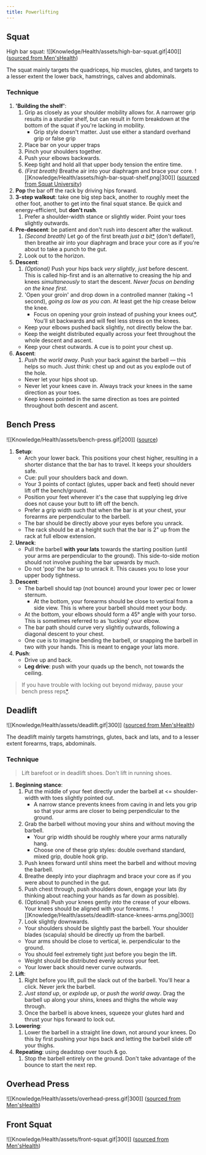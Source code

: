 ```yaml
---
title: Powerlifting
---
```


## Squat
High bar squat:
![[Knowledge/Health/assets/high-bar-squat.gif|400]]
([sourced from Men'sHealth](https://www.menshealth.com/uk/building-muscle/a755607/how-to-master-the-squat/))

The squat mainly targets the quadriceps, hip muscles, glutes, and targets to a lesser extent the lower back, hamstrings, calves and abdominals.

### Technique
1. **'Building the shelf'**:
    1. Grip as closely as your shoulder mobility allows for. A narrower grip results in a sturdier shelf, but can result in form breakdown at the bottom of the squat if you're lacking in mobility.
        - Grip style doesn't matter. Just use either a standard overhand grip or false grip
    2. Place bar on your upper traps
    3. Pinch your shoulders together.
    4. Push your elbows backwards.
    5. Keep tight and hold all that upper body tension the entire time.
    6. *(First breath)* Breathe air into your diaphragm and brace your core.
    ![[Knowledge/Health/assets/high-bar-squat-shelf.png|300]]
    ([sourced from Squat University](https://i0.wp.com/squatuniversity.com/wp-content/uploads/2016/03/fullsizerender-13-copy-3.jpg?resize=381%2C231&ssl=1))
2. **Pop** the bar off the rack by driving hips forward.
3. **3-step walkout**: take one big step back, another to roughly meet the other foot, another to get into the final squat stance. Be quick and energy-efficient, but **don't rush**.
    1. Prefer a shoulder-width stance or slightly wider. Point your toes slightly outwards.
4. **Pre-descent**: be patient and don't rush into descent after the walkout.
    1. *(Second breath)* Let go of the first breath *just a bit*[\*](https://www.youtube.com/watch?v=DsXj2fQ4uow&ab_channel=MarkBell-SuperTrainingGym) (don't deflate!), then breathe air into your diaphragm and brace your core as if you're about to take a punch to the gut.
    2. Look out to the horizon.
5. **Descent**:
    1. *(Optional)* Push your hips back *very slightly*, *just* before descent. This is called hip-first and is an alternative to creasing the hip and knees *simultaneously* to start the descent. *Never focus on bending on the knee first*.
    2. 'Open your groin' and drop down in a controlled manner (taking ~1 second), *going as low as you can*. At least get the hip crease below the knee.
        - Focus on opening your groin instead of pushing your knees out[\*](https://www.youtube.com/watch?v=DsXj2fQ4uow&ab_channel=MarkBell-SuperTrainingGym). You'll sit backwards and will feel less stress on the knees.
    - Keep your elbows pushed back slightly, not directly below the bar.
    - Keep the weight distributed equally across your feet throughout the whole descent and ascent.
    - Keep your chest outwards. A cue is to point your chest up.
6. **Ascent**:
    1. *Push the world away*. Push your back against the barbell — this helps so much. Just think: chest up and out as you explode out of the hole.
    - Never let your hips shoot up.
    - Never let your knees cave in. Always track your knees in the same direction as your toes.
    - Keep knees pointed in the same direction as toes are pointed throughout both descent and ascent.

## Bench Press
![[Knowledge/Health/assets/bench-press.gif|200]]
([source](https://tenor.com/view/bench-press-fitness-gif-18409378))

1.  **Setup**:
    - Arch your lower back. This positions your chest higher, resulting in a shorter distance that the bar has to travel. It keeps your shoulders safe.
    - Cue: pull your shoulders back and down.
    - Your 3 points of contact (glutes, upper back and feet) should never lift off the bench/ground.
    - Position your feet wherever it's the case that supplying leg drive does not cause your butt to lift off the bench.
    - Prefer a grip width such that when the bar is at your chest, your forearms are perpendicular to the barbell.
    - The bar should be directly above your eyes before you unrack.
    - The rack should be at a height such that the bar is 2" up from the rack at full elbow extension.
2.  **Unrack**:
    - Pull the barbell **with your lats** towards the starting position (until your arms are perpendicular to the ground). This side-to-side motion should not involve pushing the bar upwards by much.
    - Do not 'pop' the bar up to unrack it. This causes you to lose your upper body tightness.
3. **Descent**:
    - The barbell should tap (not bounce) around your lower pec or lower sternum. 
        - At the bottom, your forearms should be close to vertical from a side view. This is where your barbell should meet your body.
    - At the bottom, your elbows should form a 45° angle with your torso. This is sometimes referred to as 'tucking' your elbow.
    - The bar path should curve very slightly outwards, following a diagonal descent to your chest.
    - One cue is to imagine bending the barbell, or snapping the barbell in two with your hands. This is meant to engage your lats more.
4. **Push**:
    - Drive up and back.
    - **Leg drive**: push with your quads up the bench, not towards the ceiling.

> If you have trouble with locking out beyond midway, pause your bench press reps[\*](https://www.youtube.com/watch?v=63xsr5k9lS0&ab_channel=NickWright).

## Deadlift
![[Knowledge/Health/assets/deadlift.gif|300]]
([sourced from Men'sHealth](https://www.menshealth.com/uk/fitness/a748582/how-to-deadlift/))

The deadlift mainly targets hamstrings, glutes, back and lats, and to a lesser extent forearms, traps, abdominals.

### Technique
> Lift barefoot or in deadlift shoes. Don't lift in running shoes.
1. **Beginning stance**:
    1. Put the middle of your feet directly under the barbell at <= shoulder-width with toes slightly pointed out.
        - A narrow stance prevents knees from caving in and lets you grip so that your arms are closer to being perpendicular to the ground.
    2. Grab the barbell without moving your shins and without moving the barbell.
        - Your grip width should be roughly where your arms naturally hang.
        - Choose one of these grip styles: double overhand standard, mixed grip, double hook grip.
    3. Push knees forward until shins meet the barbell and without moving the barbell.
    4. Breathe deeply into your diaphragm and brace your core as if you were about to punched in the gut.
    5. Push chest through, push shoulders down, engage your lats (by thinking about reaching your hands as far down as possible).
    6. (Optional) Push your knees gently *into* the crease of your elbows. Your knees should be aligned with your forearms.
       ![[Knowledge/Health/assets/deadlift-stance-knees-arms.png|300]]
    7. Look slightly downwards.
    - Your shoulders should be slightly past the barbell. Your shoulder blades (scapula) should be directly up from the barbell.
    - Your arms should be close to vertical, ie. perpendicular to the ground.
    - You should feel extremely tight just before you begin the lift.
    - Weight should be distributed evenly across your feet.
    - Your lower back should never curve outwards.
2. **Lift**:
    1. Right before you lift, pull the slack out of the barbell. You'll hear a click. Never jerk the barbell. 
    2. *Just stand up*, or *explode up*, or *push the world away*. Drag the barbell up along your shins, knees and thighs the whole way through.
    3. Once the barbell is above knees, squeeze your glutes hard and thrust your hips forward to lock out.
3. **Lowering**:
    1. Lower the barbell in a straight line down, not around your knees. Do this by first pushing your hips back and letting the barbell slide off your thighs.
4. **Repeating**: using deadstop over touch & go.
    1. Stop the barbell entirely on the ground. Don't take advantage of the bounce to start the next rep.

## Overhead Press
![[Knowledge/Health/assets/overhead-press.gif|300]]
([sourced from Men'sHealth](https://www.menshealth.com/uk/building-muscle/a748781/get-more-from-overhead-press/))

## Front Squat
![[Knowledge/Health/assets/front-squat.gif|300]]
([sourced from Men'sHealth](https://www.menshealth.com/uk/building-muscle/a755607/how-to-master-the-squat/))
